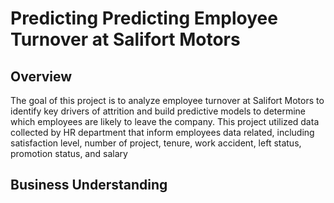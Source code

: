 # Predicting Predicting Employee Turnover at Salifort Motors

## Overview
The goal of this project is to analyze employee turnover at Salifort Motors to identify key drivers of attrition and build predictive models to determine which employees are likely to leave the company.
This project utilized data collected by HR department that inform employees data related, including satisfaction level, number of project, tenure, work accident, left status, promotion status, and salary

## Business Understanding
